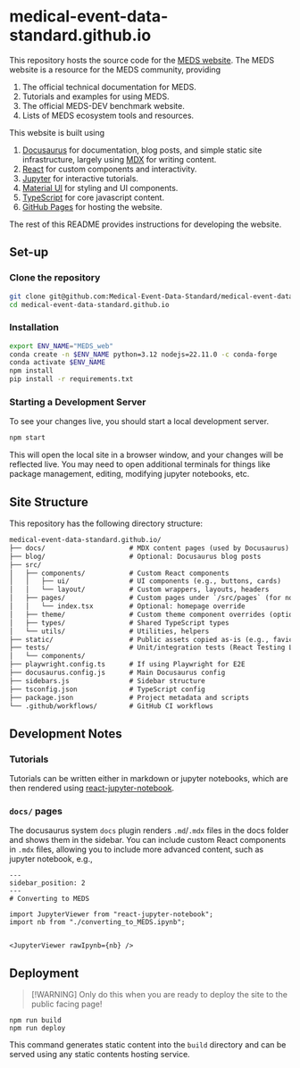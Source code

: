 # medical-event-data-standard.github.io

This repository hosts the source code for the [MEDS website](https://medical-event-data-standard.github.io/).
The MEDS website is a resource for the MEDS community, providing

  1. The official technical documentation for MEDS.
  2. Tutorials and examples for using MEDS.
  3. The official MEDS-DEV benchmark website.
  4. Lists of MEDS ecosystem tools and resources.

This website is built using

  1. [Docusaurus](https://docusaurus.io/) for documentation, blog posts, and simple static site
     infrastructure, largely using [MDX](https://mdxjs.com/) for writing content.
  2. [React](https://reactjs.org/) for custom components and interactivity.
  3. [Jupyter](https://jupyter.org/) for interactive tutorials.
  4. [Material UI](https://mui.com/) for styling and UI components.
  5. [TypeScript](https://www.typescriptlang.org/) for core javascript content.
  6. [GitHub Pages](https://pages.github.com/) for hosting the website.

The rest of this README provides instructions for developing the website.

## Set-up

### Clone the repository

```bash
git clone git@github.com:Medical-Event-Data-Standard/medical-event-data-standard.github.io.git
cd medical-event-data-standard.github.io
```

### Installation

```bash
export ENV_NAME="MEDS_web"
conda create -n $ENV_NAME python=3.12 nodejs=22.11.0 -c conda-forge
conda activate $ENV_NAME
npm install
pip install -r requirements.txt
```

### Starting a Development Server

To see your changes live, you should start a local development server.

```bash
npm start
```

This will open the local site in a browser window, and your changes will be reflected live. You may need to
open additional terminals for things like package management, editing, modifying jupyter notebooks, etc.

## Site Structure

This repository has the following directory structure:

```txt
medical-event-data-standard.github.io/
├── docs/                     # MDX content pages (used by Docusaurus)
├── blog/                     # Optional: Docusaurus blog posts
├── src/
│   ├── components/           # Custom React components
│   │   ├── ui/               # UI components (e.g., buttons, cards)
│   │   └── layout/           # Custom wrappers, layouts, headers
│   ├── pages/                # Custom pages under `/src/pages` (for non-doc routes)
│   │   └── index.tsx         # Optional: homepage override
│   ├── theme/                # Custom theme component overrides (optional)
│   ├── types/                # Shared TypeScript types
│   └── utils/                # Utilities, helpers
├── static/                   # Public assets copied as-is (e.g., favicon, images)
├── tests/                    # Unit/integration tests (React Testing Library, Jest)
│   └── components/
├── playwright.config.ts      # If using Playwright for E2E
├── docusaurus.config.js      # Main Docusaurus config
├── sidebars.js               # Sidebar structure
├── tsconfig.json             # TypeScript config
├── package.json              # Project metadata and scripts
└── .github/workflows/        # GitHub CI workflows
```

## Development Notes

### Tutorials

Tutorials can be written either in markdown or jupyter notebooks, which are then rendered using
[react-jupyter-notebook](https://github.com/Joeyonng/react-jupyter-notebook).

### `docs/` pages

The docusaurus system `docs` plugin renders `.md`/`.mdx` files in the docs folder and shows them in the sidebar. You
can include custom React components in `.mdx` files, allowing you to include more advanced content, such as
jupyter notebook, e.g.,

```mdx
---
sidebar_position: 2
---
# Converting to MEDS

import JupyterViewer from "react-jupyter-notebook";
import nb from "./converting_to_MEDS.ipynb";


<JupyterViewer rawIpynb={nb} />
```

## Deployment
>
> [!WARNING] Only do this when you are ready to deploy the site to the public facing page!

```
npm run build
npm run deploy
```

This command generates static content into the `build` directory and can be served using any static contents
hosting service.
